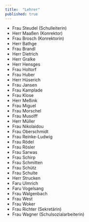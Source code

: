 ```yaml
---
title:  "Lehrer"
published: true
---
```


- Frau Steudel (Schulleiterin)
- Herr Maa&szlig;en (Konrektor)
- Frau Brosch (Konrektorin)
- Herr Bathge
- Frau Brandl
- Herr Dietrich
- Herr Gralke
- Herr Hensges
- Frau Holtorf
- Frau Huber
- Herr H&uuml;serich
- Frau Jansen
- Frau Kamplade
- Frau Klose
- Herr Me&szlig;ink
- Frau Miguel
- Frau Morschel
- Frau Musolff
- Herr M&uuml;ller
- Frau Nikolaidou
- Frau Oberschmidt
- Frau Reinke-Ludwig
- Frau R&ouml;del
- Frau R&ouml;sler
- Frau Sarwas
- Frau Schirp
- Frau Schmitten
- Frau Sch&uuml;tz
- Frau Schulte
- Herr Strucken
- Faru Ulmrich
- Faru Vogelsang
- Frau Walgenbach 
- Frau West
- Frau Woker
- Frau Richter (Sekret&auml;rin)
- Frau Wagner (Schulsozialarbeiterin)

